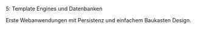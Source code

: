 5: Template Engines und Datenbanken

Erste Webanwendungen mit Persistenz und einfachem Baukasten Design.